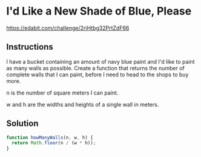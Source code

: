 # I'd Like a New Shade of Blue, Please

https://edabit.com/challenge/2rjHtbg32PrtZdF66

## Instructions

I have a bucket containing an amount of navy blue paint and I'd like to paint as many walls as possible. Create a function that returns the number of complete walls that I can paint, before I need to head to the shops to buy more.

n is the number of square meters I can paint.

w and h are the widths and heights of a single wall in meters.

## Solution

```javascript
function howManyWalls(n, w, h) {
  return Math.floor(n / (w * h));
}
```
